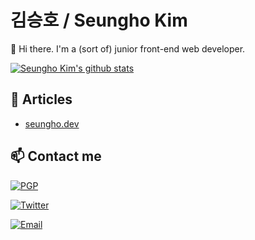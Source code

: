 # 김승호 / Seungho Kim
👋 Hi there. I'm a (sort of) junior front-end web developer.

[![Seungho Kim's github stats](https://github-readme-stats.vercel.app/api?username=niceb5y&show_icons=true&theme=onedark)](https://github.com/anuraghazra/github-readme-stats)

## 💬 Articles
- [seungho.dev](https://seungho.dev/)

## 📫 Contact me
[![PGP](https://img.shields.io/keybase/pgp/niceb5y?color=brightgreen&logo=keybase&style=for-the-badge)](https://keybase.io/niceb5y)

[![Twitter](https://img.shields.io/twitter/follow/niceb5y?color=blue&label=%40niceb5y&logo=twitter&style=for-the-badge)](https://twitter.com/niceb5y)

[![Email](https://img.shields.io/badge/Email-niceb5y%40gmail.com-orange?logo=gmail&style=for-the-badge)](mailto:niceb5y@gmail.com)
